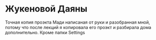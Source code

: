 # Жукеновой Даяны
Точная копия проэкта Мади написаная от руки и разобранная мной, потому что после лекций я копировала его проэкт и разбирала дома дополнительно.
Кроме папки Settings 
